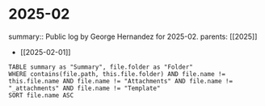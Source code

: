 #  2025-02

summary:: Public log by George Hernandez for 2025-02.
parents: [[2025]]

- [[2025-02-01]]

```dataview
TABLE summary as "Summary", file.folder as "Folder"
WHERE contains(file.path, this.file.folder) AND file.name != this.file.name AND file.name != "Attachments" AND file.name != "_attachments" AND file.name != "Template"
SORT file.name ASC
```
